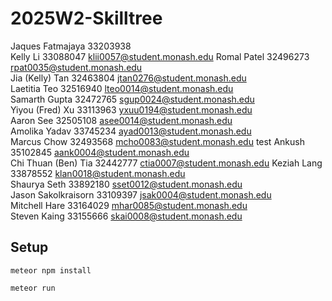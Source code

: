 # 2025W2-Skilltree

Jaques Fatmajaya 33203938  
Kelly Li 33088047 klii0057@student.monash.edu
Romal Patel 32496273 rpat0035@student.monash.edu  
Jia (Kelly) Tan 32463804 jtan0276@student.monash.edu  
Laetitia Teo 32516940  lteo0014@student.monash.edu  
Samarth Gupta 32472765 sgup0024@student.monash.edu  
Yiyou (Fred) Xu 33113963 yxuu0194@student.monash.edu  
Aaron See 32505108 asee0014@student.monash.edu  
Amolika Yadav 33745234 ayad0013@student.monash.edu  
Marcus Chow 32493568 mcho0083@student.monash.edu test
Ankush 35102845 aank0004@student.monash.edu  
Chi Thuan (Ben) Tia 32442777 ctia0007@student.monash.edu 
Keziah Lang 33878552 klan0018@student.monash.edu  
Shaurya Seth 33892180 sset0012@student.monash.edu  
Jason Sakolkraisorn 33109397 jsak0004@student.monash.edu  
Mitchell Hare 33164029 mhar0085@student.monash.edu  
Steven Kaing 33155666 skai0008@student.monash.edu

## Setup

```
meteor npm install
```

```
meteor run
```